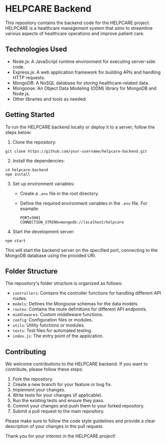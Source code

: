﻿# HELPCARE Backend

This repository contains the backend code for the HELPCARE project. HELPCARE is a healthcare management system that aims to streamline various aspects of healthcare operations and improve patient care.

## Technologies Used

- Node.js: A JavaScript runtime environment for executing server-side code.
- Express.js: A web application framework for building APIs and handling HTTP requests.
- MongoDB: A NoSQL database for storing healthcare-related data.
- Mongoose: An Object Data Modeling (ODM) library for MongoDB and Node.js.
- Other libraries and tools as needed.

## Getting Started

To run the HELPCARE backend locally or deploy it to a server, follow the steps below:

1. Clone the repository:

```shell
git clone https://github.com/your-username/helpcare-backend.git
```

2. Install the dependencies:

```shell
cd helpcare-backend
npm install
```

3. Set up environment variables:

   - Create a `.env` file in the root directory.
   - Define the required environment variables in the `.env` file. For example:

     ```
     PORT=5001
     CONNECTION_STRING=mongodb://localhost/helpcare
     ```

4. Start the development server:

```shell
npm start
```

This will start the backend server on the specified port, connecting to the MongoDB database using the provided URI.

## Folder Structure

The repository's folder structure is organized as follows:

- `controllers`: Contains the controller functions for handling different API routes.
- `models`: Defines the Mongoose schemas for the data models.
- `routes`: Contains the route definitions for different API endpoints.
- `middlewares`: Custom middleware functions.
- `config`: Configuration files or modules.
- `utils`: Utility functions or modules.
- `tests`: Test files for automated testing.
- `index.js`: The entry point of the application.

## Contributing

We welcome contributions to the HELPCARE backend. If you want to contribute, please follow these steps:

1. Fork the repository.
2. Create a new branch for your feature or bug fix.
3. Implement your changes.
4. Write tests for your changes (if applicable).
5. Run the existing tests and ensure they pass.
6. Commit your changes and push them to your forked repository.
7. Submit a pull request to the main repository.

Please make sure to follow the code style guidelines and provide a clear description of your changes in the pull request.

Thank you for your interest in the HELPCARE project!
